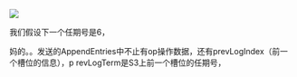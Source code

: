 ![](https://winterliublog.oss-cn-beijing.aliyuncs.com/notes/20220427123515.png)

我们假设下一个任期号是6，

妈的。。发送的AppendEntries中不止有op操作数据，还有prevLogIndex（前一个槽位的信息），p revLogTerm是S3上前一个槽位的任期号，